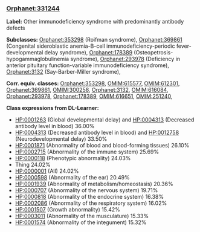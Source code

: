 
### [Orphanet:331244](http://www.orpha.net/ORDO/Orphanet_331244)
**Label:** Other immunodeficiency syndrome with predominantly antibody defects

**Subclasses:** [Orphanet:353298](http://www.orpha.net/ORDO/Orphanet_353298) (Roifman syndrome), [Orphanet:369861](http://www.orpha.net/ORDO/Orphanet_369861) (Congenital sideroblastic anemia-B-cell immunodeficiency-periodic fever-developmental delay syndrome), [Orphanet:178389](http://www.orpha.net/ORDO/Orphanet_178389) (Osteopetrosis-hypogammaglobulinemia syndrome), [Orphanet:293978](http://www.orpha.net/ORDO/Orphanet_293978) (Deficiency in anterior pituitary function-variable immunodeficiency syndrome), [Orphanet:3132](http://www.orpha.net/ORDO/Orphanet_3132) (Say-Barber-Miller syndrome), 

**Corr. equiv. classes:** [Orphanet:353298](http://www.orpha.net/ORDO/Orphanet_353298), [OMIM:615577](http://purl.obolibrary.org/obo/OMIM_615577), [OMIM:612301](http://purl.obolibrary.org/obo/OMIM_612301), [Orphanet:369861](http://www.orpha.net/ORDO/Orphanet_369861), [OMIM:300258](http://purl.obolibrary.org/obo/OMIM_300258), [Orphanet:3132](http://www.orpha.net/ORDO/Orphanet_3132), [OMIM:616084](http://purl.obolibrary.org/obo/OMIM_616084), [Orphanet:293978](http://www.orpha.net/ORDO/Orphanet_293978), [Orphanet:178389](http://www.orpha.net/ORDO/Orphanet_178389), [OMIM:616651](http://purl.obolibrary.org/obo/OMIM_616651), [OMIM:251240](http://purl.obolibrary.org/obo/OMIM_251240), 

**Class expressions from DL-Learner:**

- [HP:0001263](http://purl.obolibrary.org/obo/HP_0001263) (Global developmental delay) and [HP:0004313](http://purl.obolibrary.org/obo/HP_0004313) (Decreased antibody level in blood) 36.00%
- [HP:0004313](http://purl.obolibrary.org/obo/HP_0004313) (Decreased antibody level in blood) and [HP:0012758](http://purl.obolibrary.org/obo/HP_0012758) (Neurodevelopmental delay) 33.50%
- [HP:0001871](http://purl.obolibrary.org/obo/HP_0001871) (Abnormality of blood and blood-forming tissues) 26.10%
- [HP:0002715](http://purl.obolibrary.org/obo/HP_0002715) (Abnormality of the immune system) 25.69%
- [HP:0000118](http://purl.obolibrary.org/obo/HP_0000118) (Phenotypic abnormality) 24.03%
- Thing 24.02%
- [HP:0000001](http://purl.obolibrary.org/obo/HP_0000001) (All) 24.02%
- [HP:0000598](http://purl.obolibrary.org/obo/HP_0000598) (Abnormality of the ear) 20.49%
- [HP:0001939](http://purl.obolibrary.org/obo/HP_0001939) (Abnormality of metabolism/homeostasis) 20.36%
- [HP:0000707](http://purl.obolibrary.org/obo/HP_0000707) (Abnormality of the nervous system) 19.71%
- [HP:0000818](http://purl.obolibrary.org/obo/HP_0000818) (Abnormality of the endocrine system) 16.38%
- [HP:0002086](http://purl.obolibrary.org/obo/HP_0002086) (Abnormality of the respiratory system) 16.02%
- [HP:0001507](http://purl.obolibrary.org/obo/HP_0001507) (Growth abnormality) 15.42%
- [HP:0003011](http://purl.obolibrary.org/obo/HP_0003011) (Abnormality of the musculature) 15.33%
- [HP:0001574](http://purl.obolibrary.org/obo/HP_0001574) (Abnormality of the integument) 15.32%


